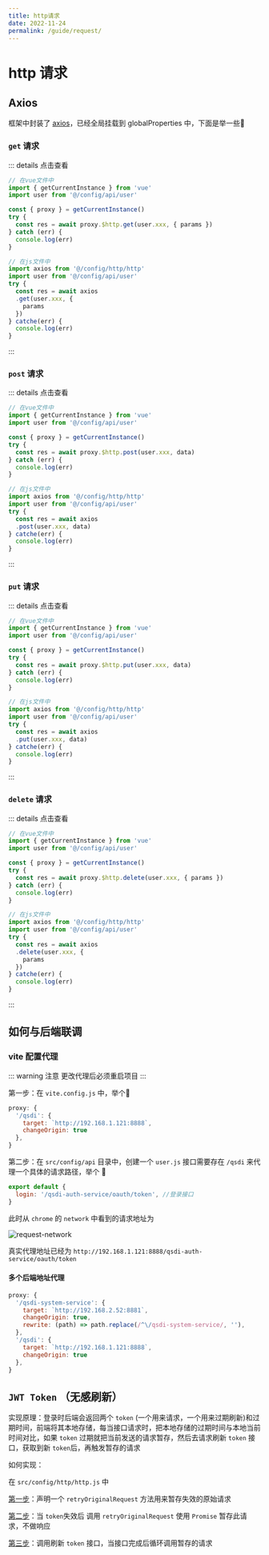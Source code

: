 ```yaml
---
title: http请求
date: 2022-11-24
permalink: /guide/request/
---
```


# http 请求

## Axios

框架中封装了 [axios](https://www.axios-http.cn/)，已经全局挂载到 globalProperties 中，下面是举一些:chestnut:

### `get` 请求

::: details 点击查看

```javascript
// 在vue文件中
import { getCurrentInstance } from 'vue'
import user from '@/config/api/user'

const { proxy } = getCurrentInstance()
try {
  const res = await proxy.$http.get(user.xxx, { params })
} catch (err) {
  console.log(err)
}

// 在js文件中
import axios from '@/config/http/http'
import user from '@/config/api/user'
try {
  const res = await axios
  .get(user.xxx, {
    params
  })
} catche(err) {
  console.log(err)
}

```

:::

### `post` 请求

::: details 点击查看

```javascript
// 在vue文件中
import { getCurrentInstance } from 'vue'
import user from '@/config/api/user'

const { proxy } = getCurrentInstance()
try {
  const res = await proxy.$http.post(user.xxx, data)
} catch (err) {
  console.log(err)
}

// 在js文件中
import axios from '@/config/http/http'
import user from '@/config/api/user'
try {
  const res = await axios
  .post(user.xxx, data)
} catche(err) {
  console.log(err)
}

```

:::

### `put` 请求

::: details 点击查看

```javascript
// 在vue文件中
import { getCurrentInstance } from 'vue'
import user from '@/config/api/user'

const { proxy } = getCurrentInstance()
try {
  const res = await proxy.$http.put(user.xxx, data)
} catch (err) {
  console.log(err)
}

// 在js文件中
import axios from '@/config/http/http'
import user from '@/config/api/user'
try {
  const res = await axios
  .put(user.xxx, data)
} catche(err) {
  console.log(err)
}

```

:::

### `delete` 请求

::: details 点击查看

```javascript
// 在vue文件中
import { getCurrentInstance } from 'vue'
import user from '@/config/api/user'

const { proxy } = getCurrentInstance()
try {
  const res = await proxy.$http.delete(user.xxx, { params })
} catch (err) {
  console.log(err)
}

// 在js文件中
import axios from '@/config/http/http'
import user from '@/config/api/user'
try {
  const res = await axios
  .delete(user.xxx, {
    params
  })
} catche(err) {
  console.log(err)
}

```

:::

## 如何与后端联调

### vite 配置代理

::: warning 注意
更改代理后必须重启项目
:::

第一步：在 `vite.config.js` 中，举个:chestnut:

```javascript
proxy: {
  '/qsdi': {
    target: `http://192.168.1.121:8888`,
    changeOrigin: true
  },
}
```

第二步：在 `src/config/api` 目录中，创建一个 `user.js`
接口需要存在 `/qsdi` 来代理一个具体的请求路径，举个 :chestnut:

```javascript
export default {
  login: '/qsdi-auth-service/oauth/token', //登录接口
}
```

此时从 `chrome` 的 `network` 中看到的请求地址为

![request-network](/images/request/request-network.png)

真实代理地址已经为 `http://192.168.1.121:8888/qsdi-auth-service/oauth/token`

#### 多个后端地址代理

```javascript
proxy: {
  '/qsdi-system-service': {
    target: `http://192.168.2.52:8881`,
    changeOrigin: true,
    rewrite: (path) => path.replace(/^\/qsdi-system-service/, ''),
  },
  '/qsdi': {
    target: `http://192.168.1.121:8888`,
    changeOrigin: true
  },
}
```

## `JWT Token` （无感刷新）

实现原理：登录时后端会返回两个 `token` (一个用来请求，一个用来过期刷新)和过期时间，前端将其本地存储，每当接口请求时，把本地存储的过期时间与本地当前时间对比，如果 `token` 过期就把当前发送的请求暂存，然后去请求刷新 `token` 接口，获取到新 `token`后，再触发暂存的请求

如何实现：

在 `src/config/http/http.js` 中

[第一步](http://192.168.1.123:10080/platform/qsdi/web-basic/-/blob/master/src/config/http/http.js#L33)：声明一个 `retryOriginalRequest` 方法用来暂存失效的原始请求

[第二步](http://192.168.1.123:10080/platform/qsdi/web-basic/-/blob/master/src/config/http/http.js#L102)：当 `token`失效后 调用 `retryOriginalRequest` 使用 `Promise` 暂存此请求，不做响应

[第三步](http://192.168.1.123:10080/platform/qsdi/web-basic/-/blob/master/src/config/http/http.js#L92)：调用刷新 `token` 接口，当接口完成后循环调用暂存的请求
